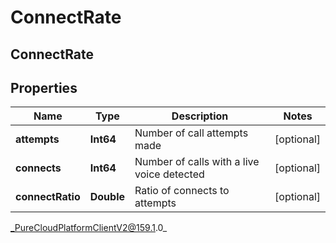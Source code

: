 # ConnectRate

## ConnectRate

## Properties

|Name | Type | Description | Notes|
|------------ | ------------- | ------------- | -------------|
| **attempts** | **Int64** | Number of call attempts made | [optional] |
| **connects** | **Int64** | Number of calls with a live voice detected | [optional] |
| **connectRatio** | **Double** | Ratio of connects to attempts | [optional] |



_PureCloudPlatformClientV2@159.1.0_
